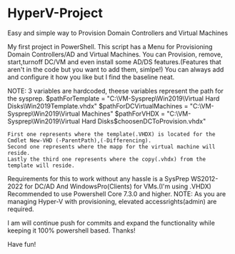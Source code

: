 # HyperV-Project
Easy and simple way to Provision Domain Controllers and Virtual Machines

My first project in PowerShell.
This script has a Menu for Provisioning Domain Controllers/AD and Virtual Machines.
You can Provision, remove, start,turnoff DC/VM and even install some AD/DS features.(Features that aren't in the code but you want to add them, simlpe!) 
You can always add and configure it how you like but I find the baseline neat.

NOTE: 3 variables are hardcoded, theese variables represent the path for the sysprep.
    $pathForTemplate = "C:\VM-Sysprep\Win2019\Virtual Hard Disks\Win2019Template.vhdx"
    $pathForDCVirtualMachines = "C:\VM-Sysprep\Win2019\Virtual Machines"
    $pathForVHDX = "C:\VM-Sysprep\Win2019\Virtual Hard Disks\$choosenDCToProvision.vhdx"
    
    First one represents where the template(.VHDX) is located for the Cmdlet New-VHD (-ParentPath),(-Differencing).
    Second one represents where the mapp for the virtual machine will reside.
    Lastly the third one represents where the copy(.vhdx) from the template will reside.

Requirements for this to work without any hassle is a SysPrep WS2012-2022 for DC/AD And WindowsPro(Clients) for VMs.(I'm using .VHDX)
Recommended to use Powershell Core 7.3.0 and higher.
NOTE: As you are managing Hyper-V with provisioning, elevated accessrights(admin) are required.

I am will continue push for commits and expand the functionality while keeping it 100% powershell based. Thanks!

Have fun!
